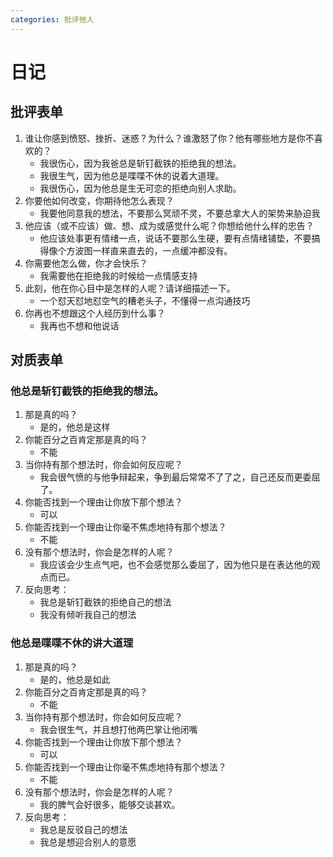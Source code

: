 ```yaml
---
categories: 批评他人
---
```


# 日记

## 批评表单

1. 谁让你感到愤怒、挫折、迷惑？为什么？谁激怒了你？他有哪些地方是你不喜欢的？
    - 我很伤心，因为我爸总是斩钉截铁的拒绝我的想法。
    - 我很生气，因为他总是喋喋不休的说着大道理。
    - 我很伤心，因为他总是生无可恋的拒绝向别人求助。
2. 你要他如何改变，你期待他怎么表现？
    - 我要他同意我的想法，不要那么冥顽不灵，不要总拿大人的架势来胁迫我
3. 他应该（或不应该）做、想、成为或感觉什么呢？你想给他什么样的忠告？
    - 他应该处事更有情绪一点，说话不要那么生硬，要有点情绪铺垫，不要搞得像个方波图一样直来直去的，一点缓冲都没有。
4. 你需要他怎么做，你才会快乐？
    - 我需要他在拒绝我的时候给一点情感支持
5. 此刻，他在你心目中是怎样的人呢？请详细描述一下。
    - 一个怼天怼地怼空气的糟老头子，不懂得一点沟通技巧
6. 你再也不想跟这个人经历到什么事？
    - 我再也不想和他说话

## 对质表单

### 他总是斩钉截铁的拒绝我的想法。

1. 那是真的吗？
    - 是的，他总是这样
2. 你能百分之百肯定那是真的吗？
    - 不能
3. 当你持有那个想法时，你会如何反应呢？
    - 我会很气愤的与他争辩起来，争到最后常常不了了之，自己还反而更委屈了。
4. 你能否找到一个理由让你放下那个想法？
    - 可以
5. 你能否找到一个理由让你毫不焦虑地持有那个想法？
    - 不能
6. 没有那个想法时，你会是怎样的人呢？
    - 我应该会少生点气吧，也不会感觉那么委屈了，因为他只是在表达他的观点而已。
7. 反向思考：
    - 我总是斩钉截铁的拒绝自己的想法
    - 我没有倾听我自己的想法

### 他总是喋喋不休的讲大道理

1. 那是真的吗？
    - 是的，他总是如此
2. 你能百分之百肯定那是真的吗？
    - 不能
3. 当你持有那个想法时，你会如何反应呢？
    - 我会很生气，并且想打他两巴掌让他闭嘴
4. 你能否找到一个理由让你放下那个想法？
    - 可以
5. 你能否找到一个理由让你毫不焦虑地持有那个想法？
    - 不能
6. 没有那个想法时，你会是怎样的人呢？
    - 我的脾气会好很多，能够交谈甚欢。
7. 反向思考：
    - 我总是反驳自己的想法
    - 我总是想迎合别人的意愿
